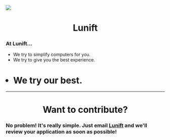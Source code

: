<img src="https://lunift.github.io/images/tn.png">
<h1 align="center">Lunift</h1>

<h3>At Lunift...</h3>
<ul>
  <li>
    We try to simplify computers for you.
  </li>
  <li>
    We try to give you the best experience.
  </li>
  <h1><li>
    We try our best.
    </li></h1>
</ul>


<hr/>
<h1 align="center">Want to contribute?</h1>
<h3>No problem! It's really simple. Just email <a href="mailto:lunift@pm.me">Lunift</a> and we'll review your application as soon as possible!</h3>
